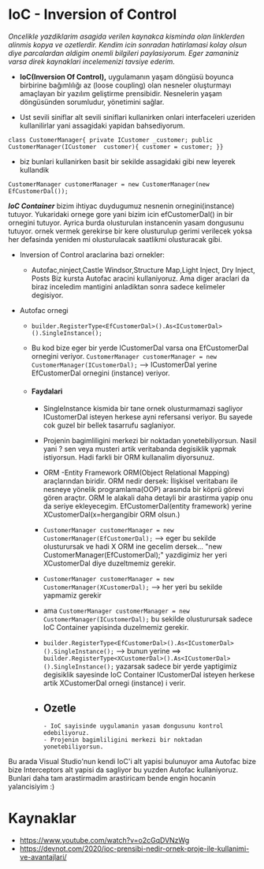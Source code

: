 # IoC - Inversion of Control

*Oncelikle yazdiklarim asagida verilen kaynakca kisminda olan linklerden alinmis kopya ve ozetlerdir. Kendim icin sonradan hatirlamasi kolay olsun diye parcalardan aldigim onemli bilgileri paylasiyorum. Eger zamaniniz varsa direk kaynaklari incelemenizi tavsiye ederim.*

- **IoC(Inversion Of Control),** uygulamanın yaşam döngüsü boyunca birbirine bağımlılığı az (loose coupling) olan nesneler oluşturmayı amaçlayan bir yazılım geliştirme prensibidir. Nesnelerin yaşam döngüsünden sorumludur, yönetimini sağlar. 

- Ust sevili siniflar alt sevili siniflari kullanirken onlari interfaceleri uzeriden kullanilirlar yani assagidaki yapidan bahsediyorum.
> 
` class CustomerManager{
private ICustomer _customer;
public CustomerManager(ICustomer  customer){
    customer = customer;
}} `

 - biz bunlari kullanirken basit bir sekilde assagidaki gibi  new leyerek kullandik
 
 ` CustomerManager customerManager = new CustomerManager(new EfCustomerDal()); `
  
 ***IoC Container***  bizim ihtiyac duydugumuz nesnenin ornegini(instance) tutuyor. Yukaridaki ornege gore yani bizim icin efCustomerDal() in bir ornegini tutuyor.
 Ayrica burda olusturulan instancenin yasam dongusunu tutuyor. ornek vermek gerekirse bir kere olusturulup gerimi verilecek yoksa her defasinda yeniden mi olusturulacak saatlikmi olusturacak gibi.

- Inversion of Control araclarina bazi ornekler:
     - Autofac,ninject,Castle Windsor,Structure Map,Light Inject, Dry Inject, Posts
Biz kursta Autofac aracini kullaniyoruz. Ama diger araclari da biraz inceledim mantigini anladiktan sonra sadece kelimeler degisiyor.

- Autofac ornegi
    - ` builder.RegisterType<EfCustomerDal>().As<ICustomerDal>().SingleInstance(); `
    - Bu kod bize eger bir yerde ICustomerDal varsa ona EfCustomerDal ornegini veriyor.
    ` CustomerManager customerManager = new CustomerManager(ICustomerDal); ` -->  ICustomerDal  yerine EfCustomerDal ornegini (instance) veriyor.
    
    - #### Faydalari 
    
         - SingleInstance kismida bir tane ornek olusturmamazi sagliyor ICustomerDal isteyen herkese ayni refersansi veriyor. Bu sayede cok guzel bir bellek tasarrufu saglaniyor.
         - Projenin bagimliligini merkezi bir noktadan yonetebiliyorsun. Nasil yani ? sen veya musteri artik veritabanda degisiklik yapmak istiyorsun. Hadi farkli  bir ORM kullanalim diyorsunuz.
         - ORM -Entity Framework ORM(Object Relational Mapping) araçlarından biridir. ORM nedir dersek: İlişkisel veritabanı ile nesneye yönelik programlama(OOP) arasında bir köprü görevi gören araçtır. 
          ORM le alakali daha detayli bir arastirma yapip onu da seriye ekleyecegim.
         EfCustomerDal(entity framework) yerine XCustomerDal(x=hergangibir ORM olsun.)
         - ` CustomerManager customerManager = new CustomerManager(EfCustomerDal); ` --> eger bu sekilde olusturursak ve hadi X ORM ine gecelim dersek... "new CustomerManager(EfCustomerDal);" yazdigimiz her yeri XCustomerDal diye duzeltmemiz gerekir.
         - ` CustomerManager customerManager = new CustomerManager(XCustomerDal); ` --> her yeri bu sekilde yapmamiz gerekir
         - ama ` CustomerManager customerManager = new CustomerManager(ICustomerDal); ` bu sekilde olusturursak sadece IoC Container yapisinda duzelmemiz gerekir.
         - ` builder.RegisterType<EfCustomerDal>().As<ICustomerDal>().SingleInstance(); ` --> bunun yerine ==> ` builder.RegisterType<XCustomerDal>().As<ICustomerDal>().SingleInstance(); ` yazarsak sadece bir yerde yaptigimiz degisiklik sayesinde IoC Container ICustomerDal isteyen herkese artik XCustomerDal ornegi (instance) i verir.
        
      - ## Ozetle
            - IoC sayisinde uygulamanin yasam dongusunu kontrol edebiliyoruz.
            - Projenin bagimliligini merkezi bir noktadan yonetebiliyorsun.
    


Bu arada Visual Studio'nun kendi IoC'i alt yapisi bulunuyor ama Autofac bize bize Interceptors alt yapisi da sagliyor bu yuzden Autofac kullaniyoruz. Bunlari daha tam arastirmadim arastiricam bende engin hocanin yalancisiyim :)
 
# Kaynaklar 
- https://www.youtube.com/watch?v=o2cGqDVNzWg
- https://devnot.com/2020/ioc-prensibi-nedir-ornek-proje-ile-kullanimi-ve-avantajlari/

